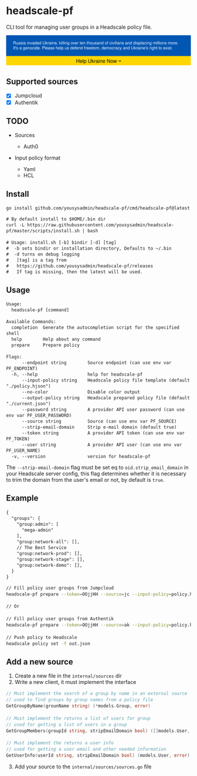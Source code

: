 # headscale-pf

CLI tool for managing user groups in a Headscale policy file.

[![Stand with Ukraine](https://raw.githubusercontent.com/vshymanskyy/StandWithUkraine/main/banner2-direct.svg)](https://github.com/vshymanskyy/StandWithUkraine/blob/main/docs/README.md)

## Supported sources

- [x] Jumpcloud
- [x] Authentik

## TODO

- Sources
    - Auth0

- Input policy format
    - Yaml
    - HCL

## Install

```shell
go install github.com/yousysadmin/headscale-pf/cmd/headscale-pf@latest
```

```shell
# By default install to $HOME/.bin dir
curl -L https://raw.githubusercontent.com/yousysadmin/headscale-pf/master/scripts/install.sh | bash

# Usage: install.sh [-b] bindir [-d] [tag]
#  -b sets bindir or installation directory, Defaults to ~/.bin
#  -d turns on debug logging
#   [tag] is a tag from
#   https://github.com/yousysadmin/headscale-pf/releases
#   If tag is missing, then the latest will be used.

```

## Usage

```
Usage:
  headscale-pf [command]

Available Commands:
  completion  Generate the autocompletion script for the specified shell
  help        Help about any command
  prepare     Prepare policy

Flags:
      --endpoint string        Source endpoint (can use env var PF_ENDPOINT)
  -h, --help                   help for headscale-pf
      --input-policy string    Headscale policy file template (default "./policy.hjson")
      --no-color               Disable color output
      --output-policy string   Headscale prepared policy file (default "./current.json")
      --password string        A provider API user password (can use env var PF_USER_PASSWORD)
      --source string          Source (can use env var PF_SOURCE)
      --strip-email-domain     Strip e-mail domain (default true)
      --token string           A provider API token (can use env var PF_TOKEN)
      --user string            A provider API user (can use env var PF_USER_NAME)
  -v, --version                version for headscale-pf
```

The `--strip-email-domain` flag must be set eq to `oid.strip_email_domain` in your Headscale server config,
this flag determines whether it is necessary to trim the domain from the user's email or not, by default is `true`.

## Example

```json5
{
  "groups": {
    "group:admin": [
      "mega-admin"
    ],
    "group:network-all": [],
    // The Best Service
    "group:network-prod": [],
    "group:network-stage": [],
    "group:network-demo": [],
  }
}
```

```sh
// Fill policy user groups from Jumpcloud
headscale-pf prepare --token=OOjjHH --source=jc --input-policy=policy.hjson --output-policy=out.json

// Or

// Fill policy user groups from Authentik
headscale-pf prepare --token=OOjjHH --source=ak --input-policy=policy.hjson --output-policy=out.json

// Push policy to Headscale
headscale policy set -f out.json
```

## Add a new source

1. Create a new file in the `internal/sources` dir
2. Write a new client, it must implement the interface

```go
// Must implement the search of a group by name in an external source
// used to find groups by group names from a policy file
GetGroupByName(grounName string) (*models.Group, error)

// Must implement the returns a list of users for group
// used for getting a list of users in a group
GetGroupMembers(groupId string, stripEmailDomain bool) ([]models.User, error)

// Must implement the returns a user info
// used for getting a user email and other needed information
GetUserInfo(userId string, stripEmailDomain bool) (models.User, error)
```

3. Add your source to the `internal/sources/sources.go` file